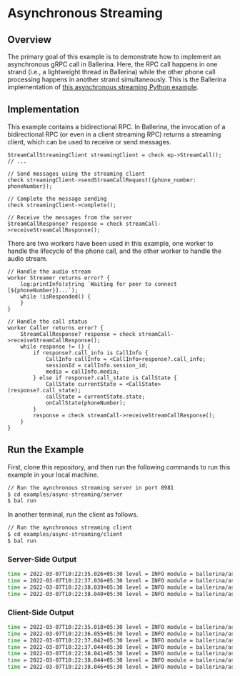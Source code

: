 # Asynchronous Streaming

## Overview
The primary goal of this example is to demonstrate how to implement an asynchronous gRPC call in Ballerina. Here, the RPC call happens in one strand (i.e., a lightweight thread in Ballerina) while the other phone call processing happens in another strand simultaneously. This is the Ballerina implementation of [this asynchronous streaming Python example](https://github.com/grpc/grpc/blob/v1.43.2/examples/python/async_streaming/phone.proto).

## Implementation
This example contains a bidirectional RPC. In Ballerina, the invocation of a bidirectional RPC (or even in a client streaming RPC) returns a streaming client, which can be used to receive or send messages.
```ballerina
StreamCallStreamingClient streamingClient = check ep->StreamCall();
// ...

// Send messages using the streaming client
check streamingClient->sendStreamCallRequest({phone_number: phoneNumber});

// Complete the message sending
check streamingClient->complete();

// Receive the messages from the server
StreamCallResponse? response = check streamCall->receiveStreamCallResponse();
```

There are two workers have been used in this example, one worker to handle the lifecycle of the phone call, and the other worker to handle the audio stream.
```ballerina
// Handle the audio stream
worker Streamer returns error? {
    log:printInfo(string `Waiting for peer to connect [${phoneNumber}]...`);
    while !isResponded() {
    }
}

// Handle the call status
worker Caller returns error? {
    StreamCallResponse? response = check streamCall->receiveStreamCallResponse();
    while response != () {
        if response?.call_info is CallInfo {
            CallInfo callInfo = <CallInfo>response?.call_info;
            sessionId = callInfo.session_id;
            media = callInfo.media;
        } else if response?.call_state is CallState {
            CallState currentState = <CallState>(response?.call_state);
            callState = currentState.state;
            onCallState(phoneNumber);
        }
        response = check streamCall->receiveStreamCallResponse();
    }
}
```

## Run the Example

First, clone this repository, and then run the following commands to run this example in your local machine.

```sh
// Run the aynchronous streaming server in port 8981
$ cd examples/async-streaming/server
$ bal run
```

In another terminal, run the client as follows.
```sh
// Run the aynchronous streaming client
$ cd examples/async-streaming/client
$ bal run
```

### Server-Side Output
```sh
time = 2022-03-07T10:22:35.026+05:30 level = INFO module = ballerina/async_server message = "Received a phone call request for number 94771234567"
time = 2022-03-07T10:22:37.036+05:30 level = INFO module = ballerina/async_server message = "Created a call session => session ID: 2, media: https://link.to.audio.resources"
time = 2022-03-07T10:22:38.039+05:30 level = INFO module = ballerina/async_server message = "Call finished [94771234567]"
time = 2022-03-07T10:22:38.040+05:30 level = INFO module = ballerina/async_server message = "Call session cleaned => session ID: 2, media: https://link.to.audio.resources"
```

### Client-Side Output
```sh
time = 2022-03-07T10:22:35.018+05:30 level = INFO module = ballerina/async_client message = "Waiting for peer to connect [94771234567]..."
time = 2022-03-07T10:22:36.055+05:30 level = INFO module = ballerina/async_client message = "Call toward [94771234567] enters [\"NEW\"] state"
time = 2022-03-07T10:22:37.042+05:30 level = INFO module = ballerina/async_client message = "Call toward [94771234567] enters [\"ACTIVE\"] state"
time = 2022-03-07T10:22:37.044+05:30 level = INFO module = ballerina/async_client message = "Consuming audio resource [https://link.to.audio.resources]"
time = 2022-03-07T10:22:38.041+05:30 level = INFO module = ballerina/async_client message = "Call toward [94771234567] enters [\"ENDED\"] state"
time = 2022-03-07T10:22:38.044+05:30 level = INFO module = ballerina/async_client message = "Audio session finished [https://link.to.audio.resources]"
time = 2022-03-07T10:22:38.046+05:30 level = INFO module = ballerina/async_client message = "Call finished"
```
